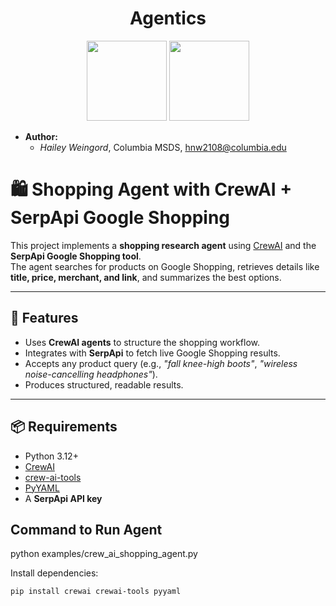 <h1 align="center">Agentics</h1>
<p align="center">
    <img src="https://raw.githubusercontent.com/IBM/Agentics/refs/heads/main/image.png" height="128">
    <img src="https://raw.githubusercontent.com/IBM/Agentics/refs/heads/main/image.png" height="128">
</p>


- **Author:**
    - *Hailey Weingord*, Columbia MSDS, hnw2108@columbia.edu



# 🛍️ Shopping Agent with CrewAI + SerpApi Google Shopping

This project implements a **shopping research agent** using [CrewAI](https://docs.crewai.com/) and the **SerpApi Google Shopping tool**.  
The agent searches for products on Google Shopping, retrieves details like **title, price, merchant, and link**, and summarizes the best options.

---

## 🚀 Features
- Uses **CrewAI agents** to structure the shopping workflow.
- Integrates with **SerpApi** to fetch live Google Shopping results.
- Accepts any product query (e.g., *"fall knee-high boots"*, *"wireless noise-cancelling headphones"*).
- Produces structured, readable results.

---

## 📦 Requirements
- Python 3.12+
- [CrewAI](https://docs.crewai.com/)
- [crew-ai-tools](https://pypi.org/project/crewai-tools/)
- [PyYAML](https://pyyaml.org/)
- A **SerpApi API key**

## Command to Run Agent
python examples/crew_ai_shopping_agent.py

Install dependencies:

```bash
pip install crewai crewai-tools pyyaml